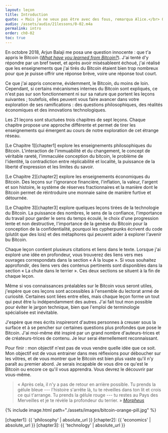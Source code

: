 ```yaml
---
layout: leçon
title: Introduction
quote: « Mais je ne veux pas être avec des fous, remarqua Alice.</br> Oh, tu n'y peux rien, dit le Chat. Nous sommes tous fous, ici. Je suis fou. Tu es folle.</br> Comment savez-vous que je suis folle ? demanda Alice.</br> Tu l'es forcément, dit le Chat. Sinon, tu ne serais pas arrivée ici.</br> »
audio: /assets/audio/21lessons/0-02.m4a
permalink: intro
order: ch0-02
toc: true
---
```


En octobre 2018, Arjun Balaji me posa une question innocente : que t'a appris le
Bitcoin ([*What have you learned from Bitcoin?*][this question]). J'ai tenté d'y
répondre par un bref tweet, et après avoir misésableent échoué, j'ai réalisé que
les enseignements que j'ai tirés du Bitcoin étaient bien trop nombreux pour que
je puisse offrir une réponse brève, voire une réponse tout court.

Ce que j'ai appris concerne, évidemment, le Bitcoin, du moins de loin. Cependant,
si certains mécanismes internes du Bitcoin sont expliqués, ce n'est pas sur son
fonctionnement ni sur sa nature que portent les leçons suivantes ; toutefois, elles
peuvent vous faire avancer dans votre exploration de ses ramifications : des
questions philosophiques, des réalités économiques et des innovations technologiques.

Les 21 leçons sont stuctuées trois chapitres de sept leçons. Chaque chapitre propose
une approche différente et permet de tirer les enseignements qui émergent au cours
de notre exploration de cet étrange réseau.

[Le Chapitre 1][chapter1] explore les enseignements philosophiques du Bitcoin.
L'interaction de l'immuabilité et du changement, le concept de véritable rareté,
l'immaculée conception du bitcoin, le problème de l'identité, la contradiction entre
réplicabilité et localité, la puissance de la liberté d'expression et les limites du
savoir.

[Le Chapitre 2][chapter2] explore les enseignements économiques du Bitcoin. Des leçons
sur l'ignorance financière, l'inflation, la valeur, l'argent et son histoire, le système
de réserves fractionnaires et la manière dont le Bitcoin permet de réintroduire une
monnaie saine de manière furtive et détournée.

[Le Chapitre 3][chapter3] explore quelques leçons tirées de la technologie du Bitcoin.
La puissance des nombres, le sens de la confiance, l'importance du travail pour garder le
sens du temps écoulé, le choix d'une progression lente et non destructive, l'importance
de la genèse du Bitcoin pour la conception de la confidentialité, pourquoi les cypherpunks
écrivent du code (plutôt que des lois) et des métaphores qui peuvent aider à explorer
l'avenir bu Bitcoin.

Chaque leçon contient plusieurs citations et liens dans le texte. Lorsque j'ai exploré une
idée en profondeur, vous trouverez des liens vers mes ouvrages correspondats dans la section
« À la loupe ». Si vous souhaitez approfondir, des liens vers des contenus pertinents sont
disponibles dans la section « La chute dans le terrier ». Ces deux sections se situent à la
fin de chaque leçon.

Même si vos connaissances préalables sur le Bitcoin vous seront utiles, j'espère
que ces leçons sont accessibles à l'ensemble du lectorat armé de curiosité.
Certaines sont liées entre elles, mais chaque leçon forme un tout qui peut être lu
indépendamment des autres. J'ai fait tout mon possible pour éviter le jargon
technique, bien que l'emploi de terminologie spécialisée est inévitable.

J'espère que mes écrits inspireront d'autres personnes à creuser sous la surface
et à se pencher sur certaines questions plus profondes que pose le Bitcoin. J'ai
moi-même été inspiré par un grand nombre d'auteurs-trices et de créateurs-trices
de contenu. Je leur serai éternellement reconnaissant.

Pour finir : mon objectif n'est pas de vous vendre quelle idée que ce soit. Mon
objectif est de vous entrainer dans mes réflexions pour déboucher sur les vôtres,
et de vous montrer que le Bitcoin est bien plus vaste qu'il n'y paraît au premier
abord. Je serais incapable de vous dire ce qu'est le Bitcoin ou encore ce qu'il
vous apprendra. Vous devrez le découvrir par vous-même.

> « Après cela, il n'y a pas de retour en arrière possible. Tu prends la
> gélule bleue --- l'histoire s'arrête là, tu te réveilles dans ton lit
> et crois ce qui t'arrange. Tu prends la gélule rouge --- tu restes au
> Pays des Merveilles et je te révèle la profondeur du terrier. »
> <cite>[Morpheus][Morpheus]</cite>

{% include image.html path="./assets/images/bitcoin-orange-pill.jpg" %}

[Morpheus]: https://en.wikipedia.org/wiki/Red_pill_and_blue_pill#The_Matrix_(1999)
[this question]: https://twitter.com/arjunblj/status/1050073234719293440

<!-- Internal -->
[chapter1]: {{ 'philosophy' | absolute_url }}
[chapter2]: {{ 'economics' | absolute_url }}
[chapter3]: {{ 'technology' | absolute_url }}

<!-- Wikipedia -->
[alice]: https://en.wikipedia.org/wiki/Alice%27s_Adventures_in_Wonderland
[carroll]: https://en.wikipedia.org/wiki/Lewis_Carroll
